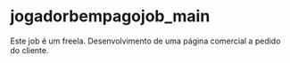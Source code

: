 # jogadorbempagojob_main
Este job é um freela. Desenvolvimento de uma página comercial a pedido do cliente.
